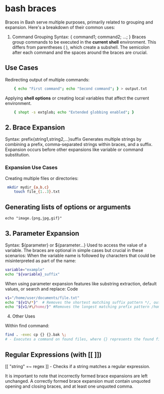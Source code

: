 # bash braces

Braces in Bash serve multiple purposes, primarily related to grouping and expansion. Here's a breakdown of their common uses:

1. Command Grouping
Syntax: { command1; command2; ...; }
Braces group commands to be executed in the **current shell** environment. This differs from parentheses ( ), which create a subshell.
The semicolon after each command and the spaces around the braces are crucial.

## Use Cases

Redirecting output of multiple commands:

```bash
    { echo "First command"; echo "Second command"; } > output.txt
```

Applying **shell options** or creating local variables that affect the current environment.

```bash
    { shopt -s extglob; echo "Extended globbing enabled"; }
```

## 2. Brace Expansion

Syntax: prefix{string1,string2,...}suffix
Generates multiple strings by combining a prefix, comma-separated strings within braces, and a suffix.
Expansion occurs before other expansions like variable or command substitution.

### Expansion Use Cases

Creating multiple files or directories:

```bash
 mkdir mydir_{a,b,c}
    touch file_{1..3}.txt 
```

## Generating lists of options or arguments

`echo "image.{png,jpg,gif}"`

## 3. Parameter Expansion

Syntax: ${parameter} or ${parameter...}
Used to access the value of a variable. The braces are optional in simple cases but crucial in these scenarios:
When the variable name is followed by characters that could be misinterpreted as part of the name:

```bash
variable="example"
echo "${variable}_suffix" 
```

When using parameter expansion features like substring extraction, default values, or search and replace:
Code

```bash
v1="/home/user/documents/file.txt"
echo "${v1%/*}"  # Removes the shortest matching suffix pattern */, output: /home/user/documents
echo "${v1/#\/home/}" #Removes the longest matching prefix pattern /home, output: /user/documents/file.txt
```

4. Other Uses

Within find command:

```bash
find . -exec cp {} {}.bak \; 
# - Executes a command on found files, where {} represents the found file.`
```

## Regular Expressions (with [[ ]])

[[ "string" =~ regex ]] - Checks if a string matches a regular expression.

It is important to note that incorrectly formed brace expansions are left unchanged. A correctly formed brace expansion must contain unquoted opening and closing braces, and at least one unquoted comma.

